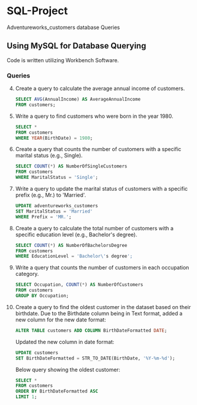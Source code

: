 # SQL-Project
Adventureworks_customers database Queries
## Using MySQL for Database Querying

Code is written utilizing Workbench Software.

### Queries

4. Create a query to calculate the average annual income of customers.
    ```sql
    SELECT AVG(AnnualIncome) AS AverageAnnualIncome
    FROM customers;
    ```

5. Write a query to find customers who were born in the year 1980.
    ```sql
    SELECT *
    FROM customers
    WHERE YEAR(BirthDate) = 1980;
    ```

6. Create a query that counts the number of customers with a specific marital status (e.g., Single).
    ```sql
    SELECT COUNT(*) AS NumberOfSingleCustomers
    FROM customers
    WHERE MaritalStatus = 'Single';
    ```

7. Write a query to update the marital status of customers with a specific prefix (e.g., Mr.) to 'Married'.
    ```sql
    UPDATE adventureworks_customers
    SET MaritalStatus = 'Married'
    WHERE Prefix = 'MR.';
    ```

8. Create a query to calculate the total number of customers with a specific education level (e.g., Bachelor's degree).
    ```sql
    SELECT COUNT(*) AS NumberOfBachelorsDegree
    FROM customers
    WHERE EducationLevel = 'Bachelor\'s degree';
    ```

9. Write a query that counts the number of customers in each occupation category.
    ```sql
    SELECT Occupation, COUNT(*) AS NumberOfCustomers
    FROM customers
    GROUP BY Occupation;
    ```

10. Create a query to find the oldest customer in the dataset based on their birthdate.
    Due to the Birthdate column being in Text format, added a new column for the new date format:
    
    ```sql
    ALTER TABLE customers ADD COLUMN BirthDateFormatted DATE;
    ```

    Updated the new column in date format:
    
    ```sql
    UPDATE customers
    SET BirthDateFormatted = STR_TO_DATE(BirthDate, '%Y-%m-%d');
    ```

    Below query showing the oldest customer:
    
    ```sql
    SELECT *
    FROM customers
    ORDER BY BirthDateFormatted ASC
    LIMIT 1;
    ```
